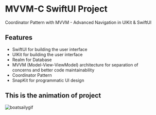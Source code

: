 # MVVM-C SwiftUI Project
Coordinator Pattern with MVVM - Advanced Navigation in UIKit & SwiftUI

## Features

- SwiftUI for building the user interface
- UIKit for building the user interface
- Realm for Database
- MVVM (Model-View-ViewModel) architecture for separation of concerns and better code maintainability
- Coordinator Pattern
- SnapKit for programmatic UI design

## This is the animation of project



![boatsailygif](https://github.com/dalkilicyasin/boatsaily/assets/72190310/07a0b7a0-c04c-42d5-ab2c-94e98dcf0e9d)
